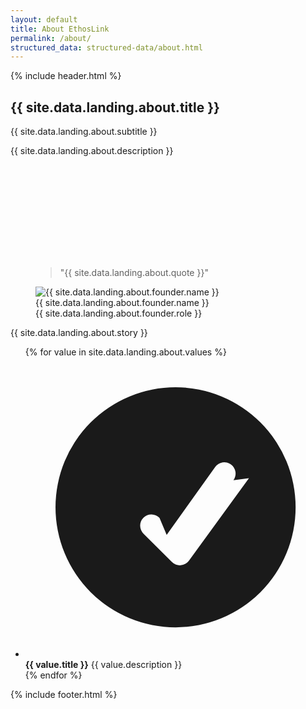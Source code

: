 ```yaml
---
layout: default
title: About EthosLink
permalink: /about/
structured_data: structured-data/about.html
---
```


{% include header.html %}

<main>
  <!-- About section -->
  <div class="mx-auto mt-32 max-w-7xl px-6 sm:mt-56 lg:px-8" id="about">
    <div class="mx-auto max-w-2xl lg:mx-0">
      <h2 class="text-base/7 font-semibold text-indigo-600">{{ site.data.landing.about.title }}</h2>
      <p class="mt-2 text-4xl font-semibold tracking-tight text-pretty text-gray-900 sm:text-5xl lg:text-balance">{{ site.data.landing.about.subtitle }}</p>
      <p class="mt-6 text-lg/8 text-gray-600">{{ site.data.landing.about.description }}</p>
    </div>
    <div class="mx-auto mt-16 grid max-w-2xl grid-cols-1 gap-x-8 gap-y-16 lg:mx-0 lg:mt-10 lg:max-w-none lg:grid-cols-12">
      <div class="relative lg:order-last lg:col-span-5">
        <svg class="absolute -top-[40rem] left-1 -z-10 h-[50rem] w-[50rem] -translate-x-1/2 stroke-gray-300/70 [mask-image:radial-gradient(64rem_64rem_at_top,white,transparent)]" aria-hidden="true">
          <defs>
            <pattern id="e87443c8-56e4-4c20-9111-55b82fa704e3" width="200" height="200" patternUnits="userSpaceOnUse">
              <path d="M0.5 0V200M200 0.5L0 0.499983" />
            </pattern>
          </defs>
          <rect width="100%" height="100%" stroke-width="0" fill="url(#e87443c8-56e4-4c20-9111-55b82fa704e3)" />
        </svg>
        <figure class="border-l border-indigo-600 pl-8">
          <blockquote class="text-xl/8 font-semibold tracking-tight text-gray-900">
            <p>"{{ site.data.landing.about.quote }}"</p>
          </blockquote>
          <figcaption class="mt-8 flex gap-x-4">
            <img src="{{ '/assets/founder-avatar.webp' | relative_url }}" alt="{{ site.data.landing.about.founder.name }}" class="mt-1 size-10 flex-none rounded-full bg-gray-50">
            <div class="text-sm/6">
              <div class="font-semibold text-gray-900">{{ site.data.landing.about.founder.name }}</div>
              <div class="text-gray-600">{{ site.data.landing.about.founder.role }}</div>
            </div>
          </figcaption>
        </figure>
      </div>
      <div class="max-w-xl text-base/7 text-gray-700 lg:col-span-7">
        <p>{{ site.data.landing.about.story }}</p>
        <ul role="list" class="mt-8 max-w-xl space-y-8 text-gray-600">
          {% for value in site.data.landing.about.values %}
          <li class="flex gap-x-3">
            <svg class="mt-1 h-5 w-5 flex-none text-indigo-600" viewBox="0 0 20 20" fill="currentColor" aria-hidden="true" data-slot="icon">
              <path fill-rule="evenodd" d="M10 18a8 8 0 1 0 0-16 8 8 0 0 0 0 16Zm3.857-9.809a.75.75 0 0 0-1.214-.882l-3.236 4.53L8.93 10.7a.75.75 0 1 0-1.06 1.061l1.884 1.884a.75.75 0 0 0 1.137-.089l4-5.5Z" clip-rule="evenodd" />
            </svg>
            <span><strong class="font-semibold text-gray-900">{{ value.title }}</strong> {{ value.description }}</span>
          </li>
          {% endfor %}
        </ul>
      </div>
    </div>
  </div>
</main>

{% include footer.html %}
